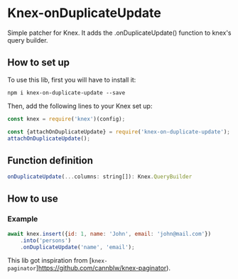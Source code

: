 # Knex-onDuplicateUpdate

Simple patcher for Knex. It adds the .onDuplicateUpdate() function to knex's query builder.

## How to set up

To use this lib, first you will have to install it:

```
npm i knex-on-duplicate-update --save
```

Then, add the following lines to your Knex set up:

```javascript
const knex = require('knex')(config);

const {attachOnDuplicateUpdate} = require('knex-on-duplicate-update');
attachOnDuplicateUpdate();
```

## Function definition

```javascript
onDuplicateUpdate(...columns: string[]): Knex.QueryBuilder
```

## How to use

### Example
```javascript
await knex.insert({id: 1, name: 'John', email: 'john@mail.com'})
    .into('persons')
    .onDuplicateUpdate('name', 'email');
```

This lib got inspiration from [`knex-paginator`]https://github.com/cannblw/knex-paginator).
